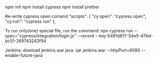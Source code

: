 npm init npm install cypress npm install prettier

Re-write cypress open comand 
"scripts": { 
    "cy:open": "cypress open", 
    "cy:run": "cypress run"
},


To run only(one) special file, run the command:
npx cypress run --spec="cypress/integration/login.js" --record --key 6491d817-54e5-47bd-bc51-269743243f94


Jenkins:
dowload jenkins.war
java -jar jenkins.war --httpPort=8080 --enable-future-java